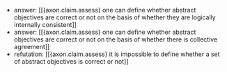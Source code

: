 - answer: [[{axon.claim.assess} one can define whether abstract objectives are correct or not on the basis of whether they are logically internally consistent]]
- answer: [[{axon.claim.assess} one can define whether abstract objectives are correct or not on the basis of whether there is collective agreement]]
- refutation: [[{axon.claim.assess} it is impossible to define whether a set of abstract objectives is correct or not]]